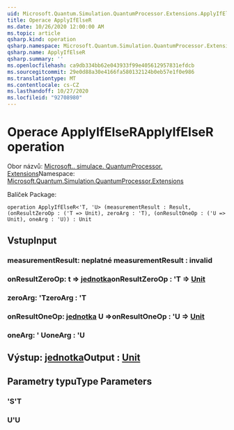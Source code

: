 ```yaml
---
uid: Microsoft.Quantum.Simulation.QuantumProcessor.Extensions.ApplyIfElseR
title: Operace ApplyIfElseR
ms.date: 10/26/2020 12:00:00 AM
ms.topic: article
qsharp.kind: operation
qsharp.namespace: Microsoft.Quantum.Simulation.QuantumProcessor.Extensions
qsharp.name: ApplyIfElseR
qsharp.summary: ''
ms.openlocfilehash: ca9db334bb62e043933f99e405612957831efdcb
ms.sourcegitcommit: 29e0d88a30e4166fa580132124b0eb57e1f0e986
ms.translationtype: MT
ms.contentlocale: cs-CZ
ms.lasthandoff: 10/27/2020
ms.locfileid: "92708980"
---
```

# <a name="applyifelser-operation"></a><span data-ttu-id="3e9cf-102">Operace ApplyIfElseR</span><span class="sxs-lookup"><span data-stu-id="3e9cf-102">ApplyIfElseR operation</span></span>

<span data-ttu-id="3e9cf-103">Obor názvů: [Microsoft.. simulace. QuantumProcessor. Extensions](xref:Microsoft.Quantum.Simulation.QuantumProcessor.Extensions)</span><span class="sxs-lookup"><span data-stu-id="3e9cf-103">Namespace: [Microsoft.Quantum.Simulation.QuantumProcessor.Extensions](xref:Microsoft.Quantum.Simulation.QuantumProcessor.Extensions)</span></span>

<span data-ttu-id="3e9cf-104">Balíček [](https://nuget.org/packages/)</span><span class="sxs-lookup"><span data-stu-id="3e9cf-104">Package: [](https://nuget.org/packages/)</span></span>




```qsharp
operation ApplyIfElseR<'T, 'U> (measurementResult : Result, (onResultZeroOp : ('T => Unit), zeroArg : 'T), (onResultOneOp : ('U => Unit), oneArg : 'U)) : Unit
```


## <a name="input"></a><span data-ttu-id="3e9cf-105">Vstup</span><span class="sxs-lookup"><span data-stu-id="3e9cf-105">Input</span></span>

### <a name="measurementresult--__invalidresult__"></a><span data-ttu-id="3e9cf-106">measurementResult: __neplatné <Result>__</span><span class="sxs-lookup"><span data-stu-id="3e9cf-106">measurementResult : __invalid<Result>__</span></span>




### <a name="onresultzeroop--t--unit"></a><span data-ttu-id="3e9cf-107">onResultZeroOp: t => [jednotka](xref:microsoft.quantum.lang-ref.unit)</span><span class="sxs-lookup"><span data-stu-id="3e9cf-107">onResultZeroOp : 'T => [Unit](xref:microsoft.quantum.lang-ref.unit)</span></span> 




### <a name="zeroarg--t"></a><span data-ttu-id="3e9cf-108">zeroArg: 'T</span><span class="sxs-lookup"><span data-stu-id="3e9cf-108">zeroArg : 'T</span></span>




### <a name="onresultoneop--u--unit"></a><span data-ttu-id="3e9cf-109">onResultOneOp: [jednotka](xref:microsoft.quantum.lang-ref.unit) U =></span><span class="sxs-lookup"><span data-stu-id="3e9cf-109">onResultOneOp : 'U => [Unit](xref:microsoft.quantum.lang-ref.unit)</span></span> 




### <a name="onearg--u"></a><span data-ttu-id="3e9cf-110">oneArg: ' U</span><span class="sxs-lookup"><span data-stu-id="3e9cf-110">oneArg : 'U</span></span>





## <a name="output--unit"></a><span data-ttu-id="3e9cf-111">Výstup: [jednotka](xref:microsoft.quantum.lang-ref.unit)</span><span class="sxs-lookup"><span data-stu-id="3e9cf-111">Output : [Unit](xref:microsoft.quantum.lang-ref.unit)</span></span>



## <a name="type-parameters"></a><span data-ttu-id="3e9cf-112">Parametry typu</span><span class="sxs-lookup"><span data-stu-id="3e9cf-112">Type Parameters</span></span>

### <a name="t"></a><span data-ttu-id="3e9cf-113">'S</span><span class="sxs-lookup"><span data-stu-id="3e9cf-113">'T</span></span>


### <a name="u"></a><span data-ttu-id="3e9cf-114">U</span><span class="sxs-lookup"><span data-stu-id="3e9cf-114">'U</span></span>

